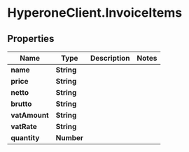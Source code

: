 # HyperoneClient.InvoiceItems

## Properties

Name | Type | Description | Notes
------------ | ------------- | ------------- | -------------
**name** | **String** |  | 
**price** | **String** |  | 
**netto** | **String** |  | 
**brutto** | **String** |  | 
**vatAmount** | **String** |  | 
**vatRate** | **String** |  | 
**quantity** | **Number** |  | 


